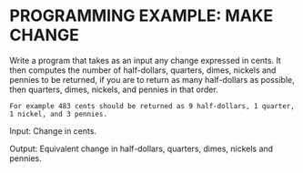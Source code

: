 # PROGRAMMING EXAMPLE: MAKE CHANGE
Write a program that takes as an input any change expressed in cents. It then computes the number of half-dollars, quarters, dimes, nickels and pennies to be returned, if you are to return as many half-dollars as possible, then quarters, dimes, nickels, and pennies in that order.

	For example 483 cents should be returned as 9 half-dollars, 1 quarter, 1 nickel, and 3 pennies.

Input: Change in cents.

Output: Equivalent change in half-dollars, quarters, dimes, nickels and pennies.